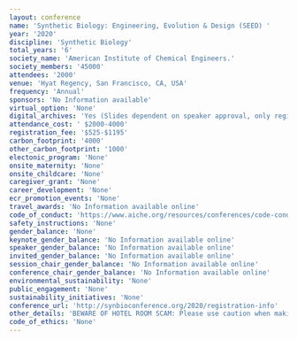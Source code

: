 ```yaml
---
layout: conference 
name: 'Synthetic Biology: Engineering, Evolution & Design (SEED) '
year: '2020'
discipline: 'Synthetic Biology'
total_years: '6'
society_name: 'American Institute of Chemical Engineers.'
society_members: '45000'
attendees: '2000'
venue: 'Hyat Regency, San Francisco, CA, USA'
frequency: 'Annual'
sponsors: 'No Information available'
virtual_option: 'None'
digital_archives: 'Yes (Slides dependent on speaker approval, only registered attendees), All registered attendees receive access to the presentation slides after the conference. Please note that sharing of these documents will be dependent on speaker approval.You cannot receive access to the presentation slides if you do not register for the meeting.'
attendance_cost: ' $2000-4000'
registration_fee: '$525-$1195'
carbon_footprint: '4000'
other_carbon_footprint: '1000'
electonic_program: 'None'
onsite_maternity: 'None'
onsite_childcare: 'None'
caregiver_grant: 'None'
career_development: 'None'
ecr_promotion_events: 'None'
travel_awards: 'No Information available online'
code_of_conduct: 'https://www.aiche.org/resources/conferences/code-conduct'
safety_instructions: 'None'
gender_balance: 'None'
keynote_gender_balance: 'No Information available online'
speaker_gender_balance: 'No Information available online'
invited_gender_balance: 'No Information available online'
session_chair_gender_balance: 'No Information available online'
conference_chair_gender_balance: 'No Information available online'
environmental_sustainability: 'None'
public_engagement: 'None'
sustainability_initiatives: 'None'
conference_url: 'http://synbioconference.org/2020/registration-info'
other_details: 'BEWARE OF HOTEL ROOM SCAM: Please use caution when making travel arrangement and researching information about the conference. AIChE has code of Ethics as well: https://www.aiche.org/about/code-ethics  '
code_of_ethics: 'None'
---
```

